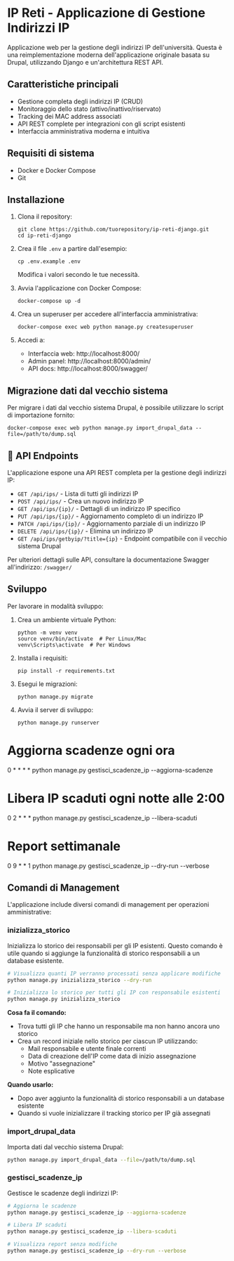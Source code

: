 # IP Reti - Applicazione di Gestione Indirizzi IP

Applicazione web per la gestione degli indirizzi IP dell'università. Questa è una reimplementazione moderna dell'applicazione originale basata su Drupal, utilizzando Django e un'architettura REST API.

## Caratteristiche principali

- Gestione completa degli indirizzi IP (CRUD)
- Monitoraggio dello stato (attivo/inattivo/riservato)
- Tracking dei MAC address associati
- API REST complete per integrazioni con gli script esistenti
- Interfaccia amministrativa moderna e intuitiva

## Requisiti di sistema

- Docker e Docker Compose
- Git

## Installazione

1. Clona il repository:
   ```
   git clone https://github.com/tuorepository/ip-reti-django.git
   cd ip-reti-django
   ```

2. Crea il file `.env` a partire dall'esempio:
   ```
   cp .env.example .env
   ```
   Modifica i valori secondo le tue necessità.

3. Avvia l'applicazione con Docker Compose:
   ```
   docker-compose up -d
   ```

4. Crea un superuser per accedere all'interfaccia amministrativa:
   ```
   docker-compose exec web python manage.py createsuperuser
   ```

5. Accedi a:
   - Interfaccia web: http://localhost:8000/
   - Admin panel: http://localhost:8000/admin/
   - API docs: http://localhost:8000/swagger/

## Migrazione dati dal vecchio sistema

Per migrare i dati dal vecchio sistema Drupal, è possibile utilizzare lo script di importazione fornito:

```
docker-compose exec web python manage.py import_drupal_data --file=/path/to/dump.sql
```

## 🔗 API Endpoints

L'applicazione espone una API REST completa per la gestione degli indirizzi IP:

- `GET /api/ips/` - Lista di tutti gli indirizzi IP
- `POST /api/ips/` - Crea un nuovo indirizzo IP
- `GET /api/ips/{ip}/` - Dettagli di un indirizzo IP specifico
- `PUT /api/ips/{ip}/` - Aggiornamento completo di un indirizzo IP
- `PATCH /api/ips/{ip}/` - Aggiornamento parziale di un indirizzo IP
- `DELETE /api/ips/{ip}/` - Elimina un indirizzo IP
- `GET /api/ips/getbyip/?title={ip}` - Endpoint compatibile con il vecchio sistema Drupal

Per ulteriori dettagli sulle API, consultare la documentazione Swagger all'indirizzo: `/swagger/`

## Sviluppo

Per lavorare in modalità sviluppo:

1. Crea un ambiente virtuale Python:
   ```
   python -m venv venv
   source venv/bin/activate  # Per Linux/Mac
   venv\Scripts\activate  # Per Windows
   ```

2. Installa i requisiti:
   ```
   pip install -r requirements.txt
   ```

3. Esegui le migrazioni:
   ```
   python manage.py migrate
   ```

4. Avvia il server di sviluppo:
   ```
   python manage.py runserver
   ```


# Aggiorna scadenze ogni ora
0 * * * * python manage.py gestisci_scadenze_ip --aggiorna-scadenze

# Libera IP scaduti ogni notte alle 2:00
0 2 * * * python manage.py gestisci_scadenze_ip --libera-scaduti

# Report settimanale
0 9 * * 1 python manage.py gestisci_scadenze_ip --dry-run --verbose

## Comandi di Management

L'applicazione include diversi comandi di management per operazioni amministrative:

### inizializza_storico

Inizializza lo storico dei responsabili per gli IP esistenti. Questo comando è utile quando si aggiunge la funzionalità di storico responsabili a un database esistente.

```bash
# Visualizza quanti IP verranno processati senza applicare modifiche
python manage.py inizializza_storico --dry-run

# Inizializza lo storico per tutti gli IP con responsabile esistenti
python manage.py inizializza_storico
```

**Cosa fa il comando:**
- Trova tutti gli IP che hanno un responsabile ma non hanno ancora uno storico
- Crea un record iniziale nello storico per ciascun IP utilizzando:
  - Mail responsabile e utente finale correnti
  - Data di creazione dell'IP come data di inizio assegnazione
  - Motivo "assegnazione"
  - Note esplicative

**Quando usarlo:**
- Dopo aver aggiunto la funzionalità di storico responsabili a un database esistente
- Quando si vuole inizializzare il tracking storico per IP già assegnati

### import_drupal_data

Importa dati dal vecchio sistema Drupal:

```bash
python manage.py import_drupal_data --file=/path/to/dump.sql
```

### gestisci_scadenze_ip

Gestisce le scadenze degli indirizzi IP:

```bash
# Aggiorna le scadenze
python manage.py gestisci_scadenze_ip --aggiorna-scadenze

# Libera IP scaduti
python manage.py gestisci_scadenze_ip --libera-scaduti

# Visualizza report senza modifiche
python manage.py gestisci_scadenze_ip --dry-run --verbose
```